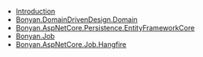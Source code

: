 ﻿- [Introduction](/)
- [Bonyan.DomainDrivenDesign.Domain](ddd-doamin.md)
- [Bonyan.AspNetCore.Persistence.EntityFrameworkCore](entity_framework.md)
- [Bonyan.Job](job-module.md)
- [Bonyan.AspNetCore.Job.Hangfire](job-hangfire-module.md)

